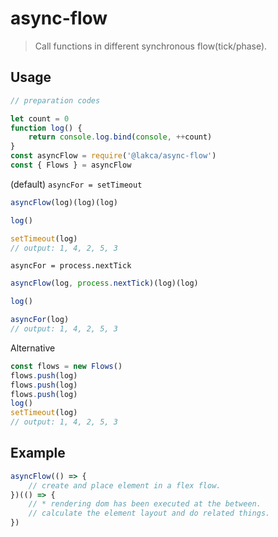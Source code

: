 
# async-flow

> Call functions in different synchronous flow(tick/phase).

## Usage

```js
// preparation codes

let count = 0
function log() {
    return console.log.bind(console, ++count)
}
const asyncFlow = require('@lakca/async-flow')
const { Flows } = asyncFlow
```

(default) `asyncFor = setTimeout`

```js
asyncFlow(log)(log)(log)

log()

setTimeout(log)
// output: 1, 4, 2, 5, 3
```

`asyncFor = process.nextTick`

```js
asyncFlow(log, process.nextTick)(log)(log)

log()

asyncFor(log)
// output: 1, 4, 2, 5, 3
```

Alternative

```js
const flows = new Flows()
flows.push(log)
flows.push(log)
flows.push(log)
log()
setTimeout(log)
// output: 1, 4, 2, 5, 3
```

## Example

```js
asyncFlow(() => {
    // create and place element in a flex flow.
})(() => {
    // * rendering dom has been executed at the between.
    // calculate the element layout and do related things.
})
```
